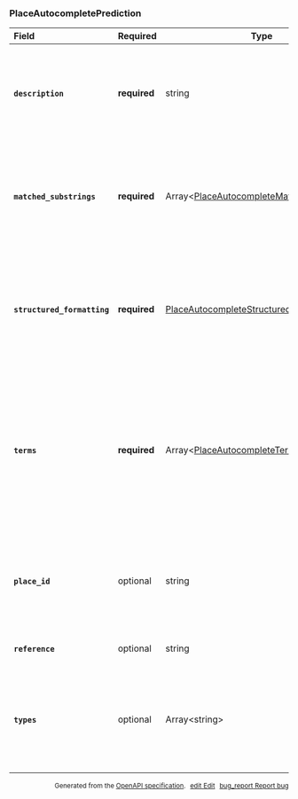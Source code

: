 <!--- This is a generated file, do not edit! -->
<!--- [START maps_http_schema_placeautocompleteprediction] -->
<h3 class="schema-object" id="PlaceAutocompletePrediction">PlaceAutocompletePrediction</h3>

| Field                                                                                                                                          | Required     | Type                                                                                                                     | Description                                                                                                                                                                                                                                                                                                                                                                                                                                                                                                            |
| :--------------------------------------------------------------------------------------------------------------------------------------------- | ------------ | ------------------------------------------------------------------------------------------------------------------------ | ---------------------------------------------------------------------------------------------------------------------------------------------------------------------------------------------------------------------------------------------------------------------------------------------------------------------------------------------------------------------------------------------------------------------------------------------------------------------------------------------------------------------- |
| <h4 id="PlaceAutocompletePrediction-description" class="add-link schema-object-property-key"><code>description</code></h4>                     | **required** | string                                                                                                                   | <div class="nonref-property-description"><p>Contains the human-readable name for the returned result. For <code>establishment</code> results, this is usually the business name. This content is meant to be read as-is. Do not programmatically parse the formatted address.</p></div>                                                                                                                                                                                                                                |
| <h4 id="PlaceAutocompletePrediction-matched_substrings" class="add-link schema-object-property-key"><code>matched_substrings</code></h4>       | **required** | Array&lt;[PlaceAutocompleteMatchedSubstring](#PlaceAutocompleteMatchedSubstring "PlaceAutocompleteMatchedSubstring")&gt; | <div class="ref-property-description"><p>A list of substrings that describe the location of the entered term in the prediction result text, so that the term can be highlighted if desired.</p><p>See <a href="#PlaceAutocompleteMatchedSubstring">PlaceAutocompleteMatchedSubstring</a> for more information.</div>                                                                                                                                                                                                   |
| <h4 id="PlaceAutocompletePrediction-structured_formatting" class="add-link schema-object-property-key"><code>structured_formatting</code></h4> | **required** | [PlaceAutocompleteStructuredFormat](#PlaceAutocompleteStructuredFormat "PlaceAutocompleteStructuredFormat")              | <div class="ref-property-description"><p>Provides pre-formatted text that can be shown in your autocomplete results. This content is meant to be read as-is. Do not programmatically parse the formatted address.</p><p>See <a href="#PlaceAutocompleteStructuredFormat">PlaceAutocompleteStructuredFormat</a> for more information.</div>                                                                                                                                                                             |
| <h4 id="PlaceAutocompletePrediction-terms" class="add-link schema-object-property-key"><code>terms</code></h4>                                 | **required** | Array&lt;[PlaceAutocompleteTerm](#PlaceAutocompleteTerm "PlaceAutocompleteTerm")&gt;                                     | <div class="ref-property-description"><p>Contains an array of terms identifying each section of the returned description (a section of the description is generally terminated with a comma). Each entry in the array has a <code>value</code> field, containing the text of the term, and an <code>offset</code> field, defining the start position of this term in the description, measured in Unicode characters.</p><p>See <a href="#PlaceAutocompleteTerm">PlaceAutocompleteTerm</a> for more information.</div> |
| <h4 id="PlaceAutocompletePrediction-place_id" class="add-link schema-object-property-key"><code>place_id</code></h4>                           | optional     | string                                                                                                                   | <div class="nonref-property-description"><p>A textual identifier that uniquely identifies a place. To retrieve information about the place, pass this identifier in the placeId field of a Places API request. For more information about place IDs, see the <a href="https://developers.google.com/maps/documentation/places/web-service/place-id">Place IDs</a> overview.</p></div>                                                                                                                                  |
| <h4 id="PlaceAutocompletePrediction-reference" class="add-link schema-object-property-key"><code>reference</code></h4>                         | optional     | string                                                                                                                   | <div class="nonref-property-description"><p>(Deprecated) See place_id.</p></div>                                                                                                                                                                                                                                                                                                                                                                                                                                       |
| <h4 id="PlaceAutocompletePrediction-types" class="add-link schema-object-property-key"><code>types</code></h4>                                 | optional     | Array&lt;string&gt;                                                                                                      | <div class="nonref-property-description"><p>Contains an array of types that apply to this place. For example: <code>[ "political", "locality" ]</code> or <code>[ "establishment", "geocode", "beauty_salon" ]</code>. The array can contain multiple values. Learn more about <a href="https://developers.google.com/maps/documentation/places/web-service/supported_types">Place types</a>.</p></div>                                                                                                                |

<p style="text-align: right; font-size: smaller;">Generated from the <a class="gc-analytics-event" data-category="GMP" data-label="openapi-github" href="https://github.com/googlemaps/openapi-specification" title="Google Maps Platform OpenAPI Specification" class="external">OpenAPI specification</a>.
<a class="gc-analytics-event" data-category="GMP" data-label="openapi-github-maps-http-schema-placeautocompleteprediction" data-action="edit" style="margin-left: 5px;" href="https://github.com/googlemaps/openapi-specification/blob/main/specification/schemas/PlaceAutocompletePrediction.yml" title="Edit on GitHub"><span class="material-icons">edit</span> Edit</a>
<a class="gc-analytics-event" data-category="GMP" data-label="openapi-github-maps-http-schema-placeautocompleteprediction" data-action="bug" style="margin-left: 5px;" href="https://github.com/googlemaps/openapi-specification/issues/new?assignees=&labels=type%3A+bug%2C+triage+me&template=bug_report.md&title=[schemas] Bug - PlaceAutocompletePrediction" title="File bug for schemas on GitHub"><span class="material-icons">bug_report</span> Report bug</a>
</p>

<!--- [END maps_http_schema_placeautocompleteprediction] -->
